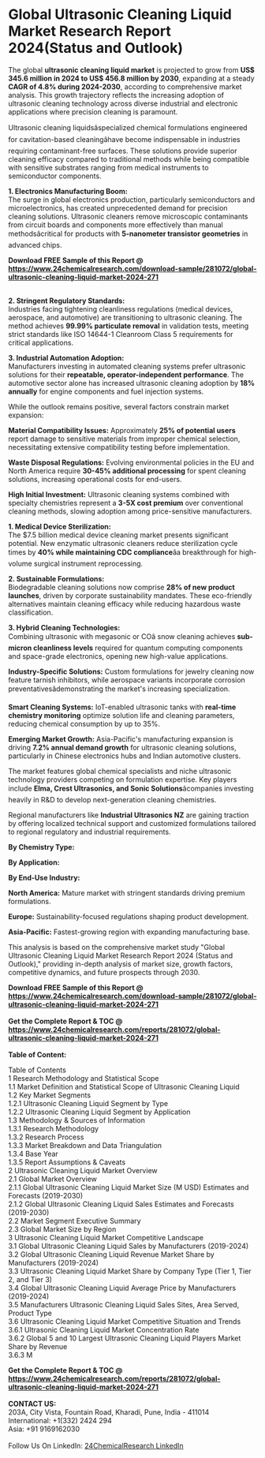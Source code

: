 <h1>Global Ultrasonic Cleaning Liquid Market Research Report 2024(Status and Outlook)</h1><p>The global <strong>ultrasonic cleaning liquid market</strong> is projected to grow from <strong>US$ 345.6 million in 2024 to US$ 456.8 million by 2030</strong>, expanding at a steady <strong>CAGR of 4.8% during 2024-2030</strong>, according to comprehensive market analysis. This growth trajectory reflects the increasing adoption of ultrasonic cleaning technology across diverse industrial and electronic applications where precision cleaning is paramount.</p><p>Ultrasonic cleaning liquidsâspecialized chemical formulations engineered for cavitation-based cleaningâhave become indispensable in industries requiring contaminant-free surfaces. These solutions provide superior cleaning efficacy compared to traditional methods while being compatible with sensitive substrates ranging from medical instruments to semiconductor components.</p><p><strong>1. Electronics Manufacturing Boom:</strong><br>
The surge in global electronics production, particularly semiconductors and microelectronics, has created unprecedented demand for precision cleaning solutions. Ultrasonic cleaners remove microscopic contaminants from circuit boards and components more effectively than manual methodsâcritical for products with <strong>5-nanometer transistor geometries</strong> in advanced chips.</p><div><b>Download FREE Sample of this Report @ 
            <a href="https://www.24chemicalresearch.com/download-sample/281072/global-ultrasonic-cleaning-liquid-market-2024-271">
            https://www.24chemicalresearch.com/download-sample/281072/global-ultrasonic-cleaning-liquid-market-2024-271</a></b></div><br><p><strong>2. Stringent Regulatory Standards:</strong><br>
Industries facing tightening cleanliness regulations (medical devices, aerospace, and automotive) are transitioning to ultrasonic cleaning. The method achieves <strong>99.99% particulate removal</strong> in validation tests, meeting strict standards like ISO 14644-1 Cleanroom Class 5 requirements for critical applications.</p><p><strong>3. Industrial Automation Adoption:</strong><br>
Manufacturers investing in automated cleaning systems prefer ultrasonic solutions for their <strong>repeatable, operator-independent performance</strong>. The automotive sector alone has increased ultrasonic cleaning adoption by <strong>18% annually</strong> for engine components and fuel injection systems.</p><p>While the outlook remains positive, several factors constrain market expansion:</p><p><strong>Material Compatibility Issues:</strong> Approximately <strong>25% of potential users</strong> report damage to sensitive materials from improper chemical selection, necessitating extensive compatibility testing before implementation.</p><p><strong>Waste Disposal Regulations:</strong> Evolving environmental policies in the EU and North America require <strong>30-45% additional processing</strong> for spent cleaning solutions, increasing operational costs for end-users.</p><p><strong>High Initial Investment:</strong> Ultrasonic cleaning systems combined with specialty chemistries represent a <strong>3-5X cost premium</strong> over conventional cleaning methods, slowing adoption among price-sensitive manufacturers.</p><p><strong>1. Medical Device Sterilization:</strong><br>
The $7.5 billion medical device cleaning market presents significant potential. New enzymatic ultrasonic cleaners reduce sterilization cycle times by <strong>40% while maintaining CDC compliance</strong>âa breakthrough for high-volume surgical instrument reprocessing.</p><p><strong>2. Sustainable Formulations:</strong><br>
Biodegradable cleaning solutions now comprise <strong>28% of new product launches</strong>, driven by corporate sustainability mandates. These eco-friendly alternatives maintain cleaning efficacy while reducing hazardous waste classification.</p><p><strong>3. Hybrid Cleaning Technologies:</strong><br>
Combining ultrasonic with megasonic or COâ snow cleaning achieves <strong>sub-micron cleanliness levels</strong> required for quantum computing components and space-grade electronics, opening new high-value applications.</p><p><strong>Industry-Specific Solutions:</strong> Custom formulations for jewelry cleaning now feature tarnish inhibitors, while aerospace variants incorporate corrosion preventativesâdemonstrating the market's increasing specialization.</p><p><strong>Smart Cleaning Systems:</strong> IoT-enabled ultrasonic tanks with <strong>real-time chemistry monitoring</strong> optimize solution life and cleaning parameters, reducing chemical consumption by up to 35%.</p><p><strong>Emerging Market Growth:</strong> Asia-Pacific's manufacturing expansion is driving <strong>7.2% annual demand growth</strong> for ultrasonic cleaning solutions, particularly in Chinese electronics hubs and Indian automotive clusters.</p><p>The market features global chemical specialists and niche ultrasonic technology providers competing on formulation expertise. Key players include <strong>Elma, Crest Ultrasonics, and Sonic Solutions</strong>âcompanies investing heavily in R&amp;D to develop next-generation cleaning chemistries.</p><p>Regional manufacturers like <strong>Industrial Ultrasonics NZ</strong> are gaining traction by offering localized technical support and customized formulations tailored to regional regulatory and industrial requirements.</p><p><strong>By Chemistry Type:</strong></p><p><strong>By Application:</strong></p><p><strong>By End-Use Industry:</strong></p><p><strong>North America:</strong> Mature market with stringent standards driving premium formulations.</p><p><strong>Europe:</strong> Sustainability-focused regulations shaping product development.</p><p><strong>Asia-Pacific:</strong> Fastest-growing region with expanding manufacturing base.</p><p>This analysis is based on the comprehensive market study "Global Ultrasonic Cleaning Liquid Market Research Report 2024 (Status and Outlook)," providing in-depth analysis of market size, growth factors, competitive dynamics, and future prospects through 2030.</p><div><b>Download FREE Sample of this Report @ 
            <a href="https://www.24chemicalresearch.com/download-sample/281072/global-ultrasonic-cleaning-liquid-market-2024-271">
            https://www.24chemicalresearch.com/download-sample/281072/global-ultrasonic-cleaning-liquid-market-2024-271</a></b></div><br><div><b>Get the Complete Report & TOC @ 
            <a href="https://www.24chemicalresearch.com/reports/281072/global-ultrasonic-cleaning-liquid-market-2024-271">
            https://www.24chemicalresearch.com/reports/281072/global-ultrasonic-cleaning-liquid-market-2024-271</a></b></div><br>
            <b>Table of Content:</b><p>Table of Contents<br />
 1 Research Methodology and Statistical Scope<br />
 1.1 Market Definition and Statistical Scope of Ultrasonic Cleaning Liquid<br />
 1.2 Key Market Segments<br />
 1.2.1 Ultrasonic Cleaning Liquid Segment by Type<br />
 1.2.2 Ultrasonic Cleaning Liquid Segment by Application<br />
 1.3 Methodology & Sources of Information<br />
 1.3.1 Research Methodology<br />
 1.3.2 Research Process<br />
 1.3.3 Market Breakdown and Data Triangulation<br />
 1.3.4 Base Year<br />
 1.3.5 Report Assumptions & Caveats<br />
 2 Ultrasonic Cleaning Liquid Market Overview<br />
 2.1 Global Market Overview<br />
 2.1.1 Global Ultrasonic Cleaning Liquid Market Size (M USD) Estimates and Forecasts (2019-2030)<br />
 2.1.2 Global Ultrasonic Cleaning Liquid Sales Estimates and Forecasts (2019-2030)<br />
 2.2 Market Segment Executive Summary<br />
 2.3 Global Market Size by Region<br />
 3 Ultrasonic Cleaning Liquid Market Competitive Landscape<br />
 3.1 Global Ultrasonic Cleaning Liquid Sales by Manufacturers (2019-2024)<br />
 3.2 Global Ultrasonic Cleaning Liquid Revenue Market Share by Manufacturers (2019-2024)<br />
 3.3 Ultrasonic Cleaning Liquid Market Share by Company Type (Tier 1, Tier 2, and Tier 3)<br />
 3.4 Global Ultrasonic Cleaning Liquid Average Price by Manufacturers (2019-2024)<br />
 3.5 Manufacturers Ultrasonic Cleaning Liquid Sales Sites, Area Served, Product Type<br />
 3.6 Ultrasonic Cleaning Liquid Market Competitive Situation and Trends<br />
 3.6.1 Ultrasonic Cleaning Liquid Market Concentration Rate<br />
 3.6.2 Global 5 and 10 Largest Ultrasonic Cleaning Liquid Players Market Share by Revenue<br />
 3.6.3 M</p><div><b>Get the Complete Report & TOC @ 
            <a href="https://www.24chemicalresearch.com/reports/281072/global-ultrasonic-cleaning-liquid-market-2024-271">
            https://www.24chemicalresearch.com/reports/281072/global-ultrasonic-cleaning-liquid-market-2024-271</a></b></div><br><b>CONTACT US:</b><br>
            203A, City Vista, Fountain Road, Kharadi, Pune, India - 411014<br>
            International: +1(332) 2424 294<br>
            Asia: +91 9169162030 <br><br>
            Follow Us On LinkedIn: <a href="https://www.linkedin.com/company/24chemicalresearch/">24ChemicalResearch LinkedIn</a>